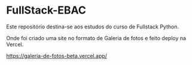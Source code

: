 # FullStack-EBAC
Este repositório destina-se aos estudos do curso de Fullstack Python.


Onde foi criado uma site no formato de Galeria de fotos e feito deploy na Vercel.


https://galeria-de-fotos-beta.vercel.app/
